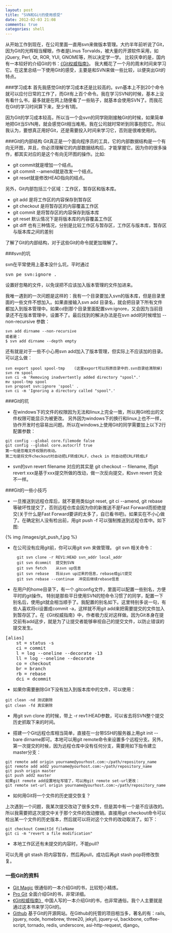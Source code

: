 ```yaml
---
layout: post
title: "SVN和Git的使用感受"
date: 2012-02-03 21:08
comments: true
categories: shell
---
```


从开始工作到现在，在公司里面一直用svn来做版本管理。大约半年前听说了Git，因为Git的光辉相当耀眼，作者是Linus Torvalds，被大量的开源软件采用，如jQuery, Perl, Qt, ROR, YUI, GNOME等，所以决定学一学。
比较庆幸的是，国内有一本较好的介绍Git的书：[《Git权威指南》](http://www.amazon.cn/Git%E6%9D%83%E5%A8%81%E6%8C%87%E5%8D%97-%E8%92%8B%E9%91%AB/dp/B0058FLC40/ref=sr_1_1?ie=UTF8&qid=1328277616&sr=8-1)。
我大概花了一个月的周末时间来学习它。在这里总结一下使用Git的感受，主要是和SVN来做一些比较，以便突出Git的特点。

<!--more-->

###学习成本
首先我感觉Git的学习成本还是比较高的。svn基本上不到20个命令就可以应付日常的工作了，而Git有上百个命令。我在学习SVN的时候，基本上没有看什么书，最多就是在网上随便看了一些贴子，就基本会使用SVN了。而我花在Git的学习时间算下来，至少有1周。

因为Git的学习成本较高，所以当一个会svn的同学刚刚接触Git的时候，如果简单地把Git当SVN用，就会感觉Git相当难用。我在公司就时常听到同事抱怨它。所以我认为，要想真正用好Git，还是需要投入时间来学习它，否则是很难使用的。

###Git的内部结构
Git真正是一个面向程序员的工具，它的内部数据结构是一个有向无环图，并且，你必须理解它的内部数据结构后，才能掌握它。因为你的很多操作，都其实对应的是这个有向无环图的操作。比如:

* git commit就是增加一个结点。
* git commit --amend就是改发一个结点。
* git reset就是修改HEAD指向的结点。

另外，Git内部包括三个区域：工作区，暂存区和版本库。

* git add 是将工作区的内容保存到暂存区
* git checkout 是将暂存区的内容覆盖工作区
* git commit 是将暂存区的内容保存到版本库
* git reset 默认情况下是将版本库的内容覆盖工作区
* git diff 也有三种情况，分别是比较工作区与暂存区，工作区与版本库，暂存区与版本库之间的差别

了解了Git的内部结构，对于这些Git的命令就更加理解了。

###svn的坑

svn在平常使用上基本没什么坑，平时通过
<pre>svn pe svn:ignore . </pre>设置好忽略的文件，以免误把不应该加入版本管理的文件加进来。

我唯一遇到的一次问题是这样的：我有一个目录要加入svn的版本库，但是目录里面的一些文件不想加入。如果直接输入svn add 目录名，就会把目录下所有文件都加入到版本管理中。如果cd到那个目录里面配置svn:ignore，又会因为当前目录还不在版本管理中，设置不了。最后找到的解决办法是在svn add的时候增加 --non-recursive 参数：
```
svn add dirname --non-recursive
或者是：
$ svn add dirname --depth empty
```

还有就是对于一些不小心用svn add加入了版本管理，但实际上不应该加的目录。可以这么做：
```
svn export spool spool-tmp    (这里export可以将原目录中的.svn目录给清除掉)
svn rm spool
svn ci -m 'Removing inadvertently added directory "spool".'
mv spool-tmp spool
svn propset svn:ignore 'spool' .
svn ci -m 'Ignoring a directory called "spool".'
```

###Git的坑

 * 在windows下的文件的权限因为无法和linux上完全一致，所以用Git检出的文件权限可能显示为被更改。
另外因为windows下的换行和linux上也不一样，协作开发时也容易出问题。所以在windows上使用Git的同学需要加上以下2行配置参数：

```
git config --global core.filemode false
git config --global core.autocrlf true
第一句是忽略文件权限的改动。
第二句是将文件checkout时自动把LF转成CRLF，check in 时自动把CRLF转成LF
```

 * svn的svn revert filename 对应的其实是 git checkout -- filename, 而git revert xxx是基于xxx提交所做的改动，做一次反向提交，和svn revert 完全不一样。


###Git的一些小技巧

* 一旦推送到远程仓库后，就不要用类似git reset, git ci --amend, git rebase等破坏性提交了，否则远程仓库会因为你的新推送不是Fast Forward而拒绝提交(关于什么是Fast Forward要讲的太多了，自已看书吧)。如果实在不小心做了。在确定别人没有检出前，用git push -f 可以强制推送到远程仓库中。如下图:

{% img /images/git_push_f.jpg %}

* 在公司没有应用git前，你可以用git svn 来做管理。 git svn 相关命令：
```
     git svn clone -r REV1:HEAD svn_addr local_addr
     git svn dcommit  提交到SVN
     git svn fetch    从svn up信息
     git svn rebase   将从svn up过来的信息，rebase成git提交
     git svn rebase --continue  冲突后继续rebase信息
```

* 在用户的home目录下，有一个.gitconfig文件，里面可以配置一些别名，方便平时的git操作。
特别是那些平日使用SVN的短命令习惯了的同学，配置一下别名后，使用git就会相当顺手了。我配置的别名如下。这里特别多说一句，有些人喜欢将ci设置成commit -a，这样就不用git add来把需要提交的文件加入到暂存区了。在《Git权威指南》中，作者极力反对这样做。因为Git本身在提交前有add这步，就是为了让提交者能够审视自己的提交文件，以防止错误的提交发生。
<pre>
[alias]
    st = status -s
    ci = commit
    l = log --oneline --decorate -13
    ll = log --oneline --decorate
    co = checkout
    br = branch
    rb = rebase
    dci = dcommit
</pre>

* 如果你需要删除Git下没有加入到版本库中的文件，可以使用：
```
git clean -nd 测试删除
git clean -fd 真实删除
```

* 用git svn clone 的时候，带上 -r rev1:HEAD参数，可以省去将SVN整个提交历史抓取下来的时间。

* 搭建一个Git远程仓库相当简单，直接在一台带SSH的服务器上用git init --bare dirname即可。本地可以用git remote命令来设置多个远程分支。另外，第一次提交的时候，因为远程仓库中没有任何分支，需要用如下指令建立master分支：
```
git remote add origin yourname@yourhost.com:~/path/repository_name
git remote add add2 yourname@yourhost.com:~/path/repository_name
git push origin master
git push add2 master
如果git remote add设置地址写错了，可以用git remote set-url更改：
git remote set-url origin yourname@yourhost.com:~/path/repository_name
```

* 如何用Git将一个文件的历史提交恢复？

上次遇到一个问题，我某次提交改动了很多文件，但是其中有一个是不应该改的。所以我需要把这次提交中关于那个文件的改动撤销。直接用git checkout命令可以检出某一个文件的历史版本，然后就可以将对这个文件的改动取消了。如下：

```
git checkout CommitId fileName 
git ci -m "revert a file modification"
```

* 本地工作区还有未提交的内容时，不能pull?

可以先用 git stash 将内容暂存，然后再pull，成功后再git stash pop将修改恢复。

### 一些Git的资料

* [Git Magic](http://www-cs-students.stanford.edu/~blynn/gitmagic/intl/zh_cn/) 很通俗的一本介绍Git的书，比较短小精炼。
* [Pro Git](http://progit.org/book/zh/) 全面介绍Git的书，非常详细。
* [《Git权威指南》](http://www.amazon.cn/Git%E6%9D%83%E5%A8%81%E6%8C%87%E5%8D%97-%E8%92%8B%E9%91%AB/dp/B0058FLC40/ref=sr_1_1?ie=UTF8&qid=1328277616&sr=8-1) 中国人写的一本介绍Git的书，也非常通俗。我个人主要就是通过这本书来学习Git的。
* [Github](http://www.github.com) 基于Git的开源网站。在Github的托管的项目相当多，著名的有：rails, jquery, node, homebrew, three20, jekyll, jquery-ui, backbone, coffee-script, tornado, redis, underscore, asi-http-request, django。


